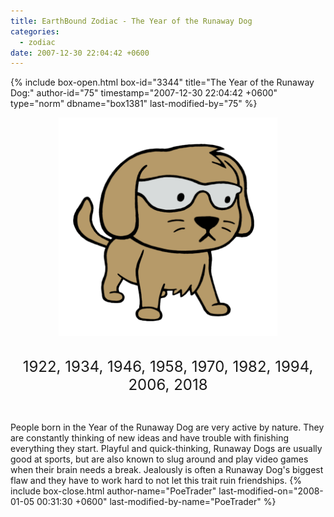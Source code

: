 ```yaml
---
title: EarthBound Zodiac - The Year of the Runaway Dog
categories:
  - zodiac
date: 2007-12-30 22:04:42 +0600
---
```

{% include box-open.html box-id="3344" title="The Year of the Runaway Dog:" author-id="75" timestamp="2007-12-30 22:04:42 +0600" type="norm" dbname="box1381" last-modified-by="75" %}
<center><img src="dogsm.png" title="Illustration by kota12" /><br /><br />

<font size="+2">1922, 1934, 1946, 1958, 1970, 1982, 1994, 2006, 2018</font></center><br />

People born in the Year of the Runaway Dog are very active by nature. They are constantly thinking of new ideas and have trouble with finishing everything they start. Playful and quick-thinking, Runaway Dogs are usually good at sports, but are also known to slug around and play video games when their brain needs a break. Jealously is often a Runaway Dog's biggest flaw and they have to work hard to not let this trait ruin friendships.
{% include box-close.html author-name="PoeTrader" last-modified-on="2008-01-05 00:31:30 +0600" last-modified-by-name="PoeTrader" %}
